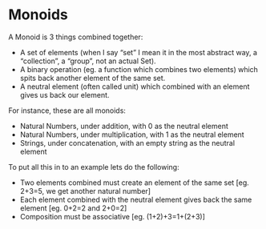 # Monoids

A Monoid is 3 things combined together:
* A set of elements (when I say “set” I mean it in the most abstract way, a “collection”, a “group”, not an actual Set).
* A binary operation (eg. a function which combines two elements) which spits back another element of the same set.
* A neutral element (often called unit) which combined with an element gives us back our element.

For instance, these are all monoids:
* Natural Numbers, under addition, with 0 as the neutral element
* Natural Numbers, under multiplication, with 1 as the neutral element
* Strings, under concatenation, with an empty string as the neutral element

To put all this in to an example lets do the following:
* Two elements combined must create an element of the same set [eg. 2+3=5, we get another natural number]
* Each element combined with the neutral element gives back the same element [eg. 0+2=2 and 2+0=2]
* Composition must be associative [eg. (1+2)+3=1+(2+3)]
